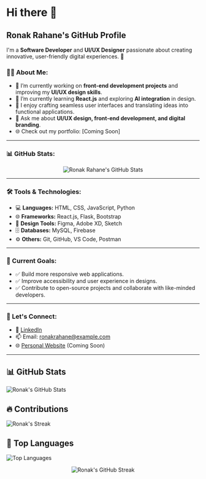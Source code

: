 # Hi there 👋

## Ronak Rahane's GitHub Profile

I'm a **Software Developer** and **UI/UX Designer** passionate about creating innovative, user-friendly digital experiences. 🚀

### 👨‍💻 About Me:
- 🔨 I’m currently working on **front-end development projects** and improving my **UI/UX design skills**.
- 🌱 I’m currently learning **React.js** and exploring **AI integration** in design.
- 🎨 I enjoy crafting seamless user interfaces and translating ideas into functional applications.
- 💬 Ask me about **UI/UX design, front-end development, and digital branding**.
- 🌐 Check out my portfolio: [Coming Soon]

---

### 📊 GitHub Stats:

<p align="center">
  <img src="https://github-readme-stats.vercel.app/api?username=RonakRahane&show_icons=true&theme=radical" alt="Ronak Rahane's GitHub Stats"/>
</p>

---

### 🛠️ Tools & Technologies:
- 💻 **Languages:** HTML, CSS, JavaScript, Python
- 🌐 **Frameworks:** React.js, Flask, Bootstrap
- 🎨 **Design Tools:** Figma, Adobe XD, Sketch
- 🗄️ **Databases:** MySQL, Firebase
- ⚙️ **Others:** Git, GitHub, VS Code, Postman

---

### 🚀 Current Goals:
- ✅ Build more responsive web applications.
- ✅ Improve accessibility and user experience in designs.
- ✅ Contribute to open-source projects and collaborate with like-minded developers.

---

### 🌟 Let's Connect:
- 💼 [LinkedIn](https://www.linkedin.com/in/ronakrahane)  
- 📫 Email: ronakrahane@example.com  
- 🌐 [Personal Website](https://ronakrahane.dev) (Coming Soon)

---
## 📊 GitHub Stats
![Ronak's GitHub Stats](https://github-readme-stats.vercel.app/api?username=RonakRahane&show_icons=true&theme=radical)

## 🔥 Contributions
![Ronak's Streak](https://github-readme-streak-stats.herokuapp.com/?user=RonakRahane&theme=radical)

## 🌟 Top Languages
![Top Languages](https://github-readme-stats.vercel.app/api/top-langs/?username=RonakRahane&layout=compact&theme=radical)

<p align="center">
  <img src="https://github-readme-streak-stats.herokuapp.com/?user=RonakRahane&theme=radical" alt="Ronak's GitHub Streak"/>
</p>

